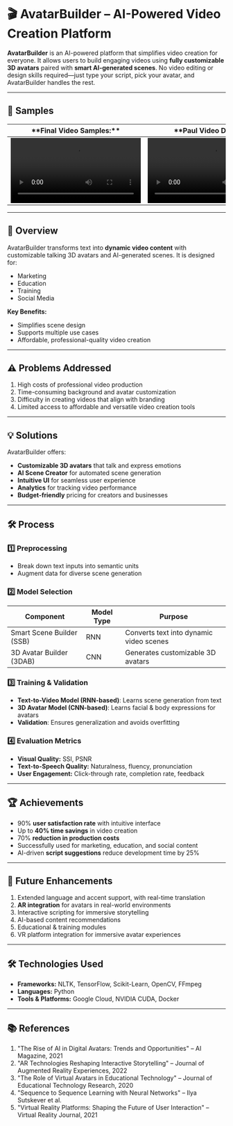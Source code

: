 # 🎬 AvatarBuilder – AI-Powered Video Creation Platform

**AvatarBuilder** is an AI-powered platform that simplifies video creation for everyone. It allows users to build engaging videos using **fully customizable 3D avatars** paired with **smart AI-generated scenes**. No video editing or design skills required—just type your script, pick your avatar, and AvatarBuilder handles the rest.

---

## 🔗 Samples

<table>
  <thead>
    <tr>
      <th>**Final Video Samples:**</th>
      <th>**Paul Video Demo:**</th>
    </tr>
  </thead>
  <tbody>
    <tr>
      <td>
        <video src="https://github.com/user-attachments/assets/d1da203e-b9db-4f4f-8095-02e52fa16523" controls preload>
            Your browser does not support the video tag.
        </video>
      </td>
      <td>
        <video src="https://www.youtube.com/watch?v=-M9EbCDr3LM&t=397s" controls preload>
            Your browser does not support the video tag.
        </video>
      </td>
    </tr>
  </tbody>
</table>

---

## 📝 Overview

AvatarBuilder transforms text into **dynamic video content** with customizable talking 3D avatars and AI-generated scenes. It is designed for:

- Marketing
- Education
- Training
- Social Media

**Key Benefits:**

- Simplifies scene design
- Supports multiple use cases
- Affordable, professional-quality video creation

---

## ⚠️ Problems Addressed

1. High costs of professional video production
2. Time-consuming background and avatar customization
3. Difficulty in creating videos that align with branding
4. Limited access to affordable and versatile video creation tools

---

## 💡 Solutions

AvatarBuilder offers:

- **Customizable 3D avatars** that talk and express emotions
- **AI Scene Creator** for automated scene generation
- **Intuitive UI** for seamless user experience
- **Analytics** for tracking video performance
- **Budget-friendly** pricing for creators and businesses

---

## 🛠️ Process

### 1️⃣ Preprocessing

- Break down text inputs into semantic units
- Augment data for diverse scene generation

### 2️⃣ Model Selection

| Component | Model Type | Purpose |
|-----------|------------|--------|
| Smart Scene Builder (SSB) | RNN | Converts text into dynamic video scenes |
| 3D Avatar Builder (3DAB) | CNN | Generates customizable 3D avatars |

### 3️⃣ Training & Validation

- **Text-to-Video Model (RNN-based)**: Learns scene generation from text
- **3D Avatar Model (CNN-based)**: Learns facial & body expressions for avatars
- **Validation**: Ensures generalization and avoids overfitting

### 4️⃣ Evaluation Metrics

- **Visual Quality:** SSI, PSNR
- **Text-to-Speech Quality:** Naturalness, fluency, pronunciation
- **User Engagement:** Click-through rate, completion rate, feedback

---

## 🏆 Achievements

- 90% **user satisfaction rate** with intuitive interface
- Up to **40% time savings** in video creation
- 70% **reduction in production costs**
- Successfully used for marketing, education, and social content
- AI-driven **script suggestions** reduce development time by 25%

---

## 🔮 Future Enhancements

1. Extended language and accent support, with real-time translation
2. **AR integration** for avatars in real-world environments
3. Interactive scripting for immersive storytelling
4. AI-based content recommendations
5. Educational & training modules
6. VR platform integration for immersive avatar experiences

---

## 🛠️ Technologies Used

- **Frameworks:** NLTK, TensorFlow, Scikit-Learn, OpenCV, FFmpeg
- **Languages:** Python
- **Tools & Platforms:** Google Cloud, NVIDIA CUDA, Docker

---

## 📚 References

1. "The Rise of AI in Digital Avatars: Trends and Opportunities" – AI Magazine, 2021
2. "AR Technologies Reshaping Interactive Storytelling" – Journal of Augmented Reality Experiences, 2022
3. "The Role of Virtual Avatars in Educational Technology" – Journal of Educational Technology Research, 2020
4. "Sequence to Sequence Learning with Neural Networks" – Ilya Sutskever et al.
5. "Virtual Reality Platforms: Shaping the Future of User Interaction" – Virtual Reality Journal, 2021  
